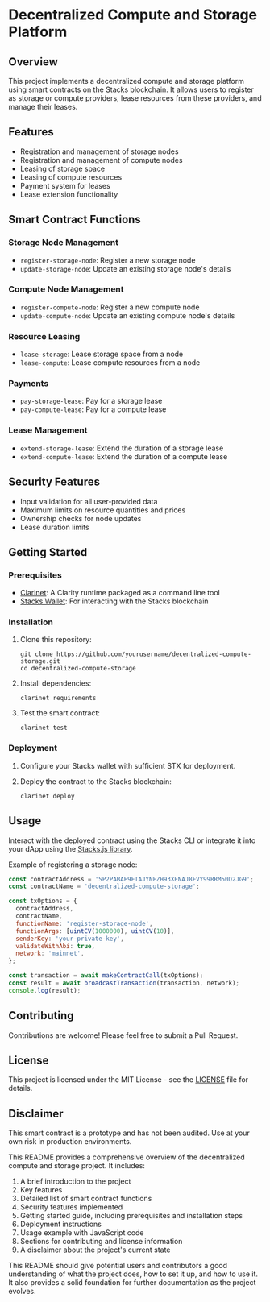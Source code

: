 # Decentralized Compute and Storage Platform

## Overview

This project implements a decentralized compute and storage platform using smart contracts on the Stacks blockchain. It allows users to register as storage or compute providers, lease resources from these providers, and manage their leases.

## Features

- Registration and management of storage nodes
- Registration and management of compute nodes
- Leasing of storage space
- Leasing of compute resources
- Payment system for leases
- Lease extension functionality

## Smart Contract Functions

### Storage Node Management

- `register-storage-node`: Register a new storage node
- `update-storage-node`: Update an existing storage node's details

### Compute Node Management

- `register-compute-node`: Register a new compute node
- `update-compute-node`: Update an existing compute node's details

### Resource Leasing

- `lease-storage`: Lease storage space from a node
- `lease-compute`: Lease compute resources from a node

### Payments

- `pay-storage-lease`: Pay for a storage lease
- `pay-compute-lease`: Pay for a compute lease

### Lease Management

- `extend-storage-lease`: Extend the duration of a storage lease
- `extend-compute-lease`: Extend the duration of a compute lease

## Security Features

- Input validation for all user-provided data
- Maximum limits on resource quantities and prices
- Ownership checks for node updates
- Lease duration limits

## Getting Started

### Prerequisites

- [Clarinet](https://github.com/hirosystems/clarinet): A Clarity runtime packaged as a command line tool
- [Stacks Wallet](https://www.hiro.so/wallet): For interacting with the Stacks blockchain

### Installation

1. Clone this repository:
   ```
   git clone https://github.com/yourusername/decentralized-compute-storage.git
   cd decentralized-compute-storage
   ```

2. Install dependencies:
   ```
   clarinet requirements
   ```

3. Test the smart contract:
   ```
   clarinet test
   ```

### Deployment

1. Configure your Stacks wallet with sufficient STX for deployment.

2. Deploy the contract to the Stacks blockchain:
   ```
   clarinet deploy
   ```

## Usage

Interact with the deployed contract using the Stacks CLI or integrate it into your dApp using the [Stacks.js library](https://github.com/hirosystems/stacks.js).

Example of registering a storage node:

```javascript
const contractAddress = 'SP2PABAF9FTAJYNFZH93XENAJ8FVY99RRM50D2JG9';
const contractName = 'decentralized-compute-storage';

const txOptions = {
  contractAddress,
  contractName,
  functionName: 'register-storage-node',
  functionArgs: [uintCV(1000000), uintCV(10)],
  senderKey: 'your-private-key',
  validateWithAbi: true,
  network: 'mainnet',
};

const transaction = await makeContractCall(txOptions);
const result = await broadcastTransaction(transaction, network);
console.log(result);
```

## Contributing

Contributions are welcome! Please feel free to submit a Pull Request.

## License

This project is licensed under the MIT License - see the [LICENSE](LICENSE) file for details.

## Disclaimer

This smart contract is a prototype and has not been audited. Use at your own risk in production environments.


This README provides a comprehensive overview of the decentralized compute and storage project. It includes:

1. A brief introduction to the project
2. Key features
3. Detailed list of smart contract functions
4. Security features implemented
5. Getting started guide, including prerequisites and installation steps
6. Deployment instructions
7. Usage example with JavaScript code
8. Sections for contributing and license information
9. A disclaimer about the project's current state

This README should give potential users and contributors a good understanding of what the project does, how to set it up, and how to use it. It also provides a solid foundation for further documentation as the project evolves.